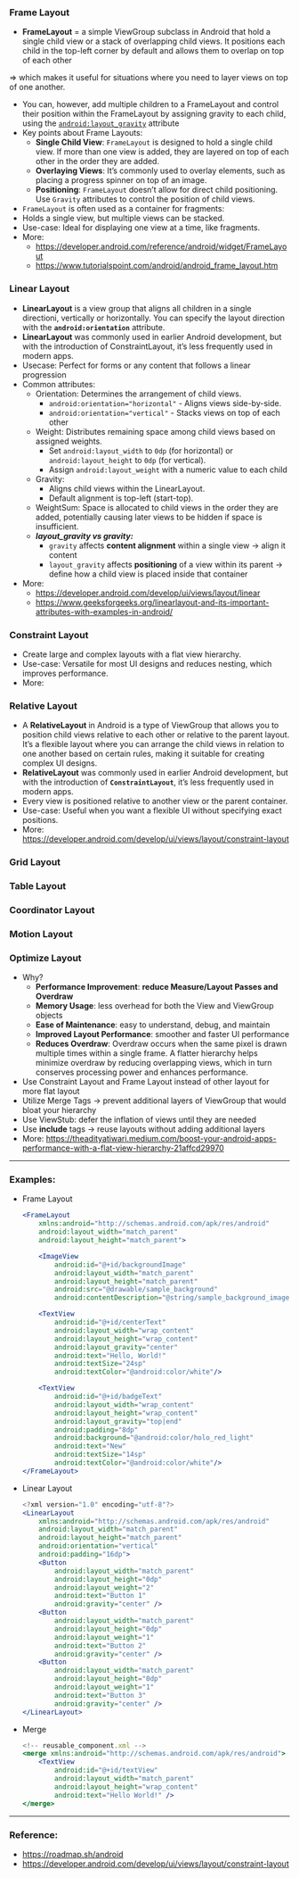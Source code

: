 ### **Frame Layout**

- **FrameLayout** = a simple ViewGroup subclass in Android that hold a single child view or a stack of overlapping child views. It positions each child in the top-left corner by default and allows them to overlap on top of each other

⇒ which makes it useful for situations where you need to layer views on top of one another.

- You can, however, add multiple children to a FrameLayout and control their position within the FrameLayout by assigning gravity to each child, using the [`android:layout_gravity`](https://developer.android.com/reference/android/widget/FrameLayout.LayoutParams#attr_android:layout_gravity) attribute
- Key points about Frame Layouts:
    - **Single Child View**: `FrameLayout` is designed to hold a single child view. If more than one view is added, they are layered on top of each other in the order they are added.
    - **Overlaying Views**: It’s commonly used to overlay elements, such as placing a progress spinner on top of an image.
    - **Positioning**: `FrameLayout` doesn’t allow for direct child positioning. Use `Gravity` attributes to control the position of child views.
- `FrameLayout` is often used as a container for fragments:
- Holds a single view, but multiple views can be stacked.
- Use-case: Ideal for displaying one view at a time, like fragments.
- More:
    - https://developer.android.com/reference/android/widget/FrameLayout
    - https://www.tutorialspoint.com/android/android_frame_layout.htm

### **Linear Layout**

- **LinearLayout** is a view group that aligns all children in a single directioni, vertically or horizontally. You can specify the layout direction with the **`android:orientation`** attribute.
- **LinearLayout** was commonly used in earlier Android development, but with the introduction of ConstraintLayout, it’s less frequently used in modern apps.
- Usecase: Perfect for forms or any content that follows a linear progression
- Common attributes:
    - Orientation: Determines the arrangement of child views.
        - `android:orientation="horizontal"` - Aligns views side-by-side.
        - `android:orientation="vertical"` - Stacks views on top of each other
    - Weight: Distributes remaining space among child views based on assigned weights.
        - Set `android:layout_width` to `0dp` (for horizontal) or `android:layout_height` to `0dp` (for vertical).
        - Assign `android:layout_weight` with a numeric value to each child
    - Gravity:
        - Aligns child views within the LinearLayout.
        - Default alignment is top-left (start-top).
    - WeightSum: Space is allocated to child views in the order they are added, potentially causing later views to be hidden if space is insufficient.
    - ***layout_gravity vs gravity:***
        - `gravity` affects **content alignment** within a single view → align it content
        - `layout_gravity` affects **positioning** of a view within its parent → define how a child view is placed inside that container
- More:
    - https://developer.android.com/develop/ui/views/layout/linear
    - https://www.geeksforgeeks.org/linearlayout-and-its-important-attributes-with-examples-in-android/

### **Constraint Layout**

- Create large and complex layouts with a flat view hierarchy.
- Use-case: Versatile for most UI designs and reduces nesting, which improves performance.
- More:

### **Relative Layout**

- A **RelativeLayout** in Android is a type of ViewGroup that allows you to position child views relative to each other or relative to the parent layout. It’s a flexible layout where you can arrange the child views in relation to one another based on certain rules, making it suitable for creating complex UI designs.
- **RelativeLayout** was commonly used in earlier Android development, but with the introduction of **`ConstraintLayout`**, it’s less frequently used in modern apps.
- Every view is positioned relative to another view or the parent container.
- Use-case: Useful when you want a flexible UI without specifying exact positions.
- More: https://developer.android.com/develop/ui/views/layout/constraint-layout

### **Grid Layout**

### **Table Layout**

### **Coordinator Layout**

### **Motion Layout**

### Optimize Layout

- Why?
    - **Performance Improvement**: **reduce Measure/Layout Passes and Overdraw**
    - **Memory Usage**: less overhead for both the View and ViewGroup objects
    - **Ease of Maintenance**: easy to understand, debug, and maintain
    - **Improved Layout Performance**:  smoother and faster UI performance
    - **Reduces Overdraw**: Overdraw occurs when the same pixel is drawn multiple times within a single frame. A flatter hierarchy helps minimize overdraw by reducing overlapping views, which in turn conserves processing power and enhances performance.
- Use Constraint Layout and Frame Layout instead of other layout for more flat layout
- Utilize Merge Tags → prevent additional layers of ViewGroup that would bloat your hierarchy
- Use ViewStub: defer the inflation of views until they are needed
- Use **include** tags → reuse layouts without adding additional layers
- More: https://theadityatiwari.medium.com/boost-your-android-apps-performance-with-a-flat-view-hierarchy-21affcd29970

---

### Examples:

- Frame Layout
    
    ```jsx
    <FrameLayout
        xmlns:android="http://schemas.android.com/apk/res/android"
        android:layout_width="match_parent"
        android:layout_height="match_parent">
    
        <ImageView
            android:id="@+id/backgroundImage"
            android:layout_width="match_parent"
            android:layout_height="match_parent"
            android:src="@drawable/sample_background"
            android:contentDescription="@string/sample_background_image"/>
    
        <TextView
            android:id="@+id/centerText"
            android:layout_width="wrap_content"
            android:layout_height="wrap_content"
            android:layout_gravity="center"
            android:text="Hello, World!"
            android:textSize="24sp"
            android:textColor="@android:color/white"/>
    
        <TextView
            android:id="@+id/badgeText"
            android:layout_width="wrap_content"
            android:layout_height="wrap_content"
            android:layout_gravity="top|end"
            android:padding="8dp"
            android:background="@android:color/holo_red_light"
            android:text="New"
            android:textSize="14sp"
            android:textColor="@android:color/white"/>
    </FrameLayout>
    
    ```
    
- Linear Layout
    
    ```jsx
    <?xml version="1.0" encoding="utf-8"?>
    <LinearLayout
        xmlns:android="http://schemas.android.com/apk/res/android"
        android:layout_width="match_parent"
        android:layout_height="match_parent"
        android:orientation="vertical"
        android:padding="16dp">
        <Button
            android:layout_width="match_parent"
            android:layout_height="0dp"
            android:layout_weight="2"
            android:text="Button 1"
            android:gravity="center" />
        <Button
            android:layout_width="match_parent"
            android:layout_height="0dp"
            android:layout_weight="1"
            android:text="Button 2"
            android:gravity="center" />
        <Button
            android:layout_width="match_parent"
            android:layout_height="0dp"
            android:layout_weight="1"
            android:text="Button 3"
            android:gravity="center" />
    </LinearLayout>
    
    ```
    
- Merge
    
    ```jsx
    <!-- reusable_component.xml -->
    <merge xmlns:android="http://schemas.android.com/apk/res/android">
        <TextView
            android:id="@+id/textView"
            android:layout_width="match_parent"
            android:layout_height="wrap_content"
            android:text="Hello World!" />
    </merge>
    ```
    

---

### Reference:

- https://roadmap.sh/android
- https://developer.android.com/develop/ui/views/layout/constraint-layout